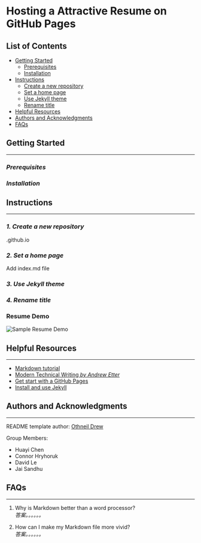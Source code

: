 # **Hosting a Attractive Resume on GitHub Pages**

## **List of Contents**
+ [Getting Started](#getting-started)  
  + [Prerequisites](#prerequisites)
  + [Installation](#installation)
+ [Instructions](#instructions)  
  + [Create a new repository](#create-a-new-repository)
  + [Set a home page](#set-a-home-page)
  + [Use Jekyll theme](#use-jekyll-theme)
  + [Rename title](#rename-title)
+ [Helpful Resources](#helpful-resources)
+ [Authors and Acknowledgments](#authors-and-acknowledgments)
+ [FAQs](#faqs)




## **Getting Started**
***

### *Prerequisites*


### *Installation*




## **Instructions**
***

### *1. Create a new repository*
.github.io

### *2. Set a home page*
Add index.md file

### *3. Use Jekyll theme*

### *4. Rename title*

### Resume Demo

![Sample Resume Demo](https://media.giphy.com/media/BVEx2WqttRwTCHYfOK/giphy.gif)

## **Helpful Resources**
***
+ [Markdown tutorial](https://www.markdowntutorial.com/)
+ [Modern Technical Writing *by Andrew Etter*](https://www.amazon.ca/gp/product/B01A2QL9SS/)
+ [Get start with a GitHub Pages](https://pages.github.com/)
+ [Install and use Jekyll](https://www.youtube.com/playlist?list=PLLAZ4kZ9dFpOPV5C5Ay0pHaa0RJFhcmcB)

## **Authors and Acknowledgments**
***
README template author: [Othneil Drew](https://github.com/othneildrew)  

Group Members:  
+ Huayi Chen
+ Connor Hryhoruk
+ David Le
+ Jai Sandhu

## **FAQs**
***
1.  Why is Markdown better than a word processor?  
  *答案。。。。。。*  

2.  How can I make my Markdown file more vivid?  
  *答案。。。。。。*
